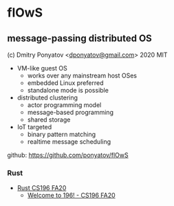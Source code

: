 #  flOwS
## message-passing distributed OS

(c) Dmitry Ponyatov <<dponyatov@gmail.com>> 2020 MIT

* VM-like guest OS
    * works over any mainstream host OSes
    * embedded Linux preferred
    * standalone mode is possible
* distributed clustering
    * actor programming model
    * message-based programming
    * shared storage
* IoT targeted
    * binary pattern matching
    * realtime message scheduling

github: https://github.com/ponyatov/flOwS

### Rust
    
* [Rust CS196 FA20](https://www.youtube.com/playlist?list=PLddc343N7YqhSPMjlCJa1gRDt4CzjiMYZ)
    * [Welcome to 196! - CS196 FA20](https://www.youtube.com/watch?v=J__JvfNuknU&list=PLddc343N7YqhSPMjlCJa1gRDt4CzjiMYZ&index=1)

